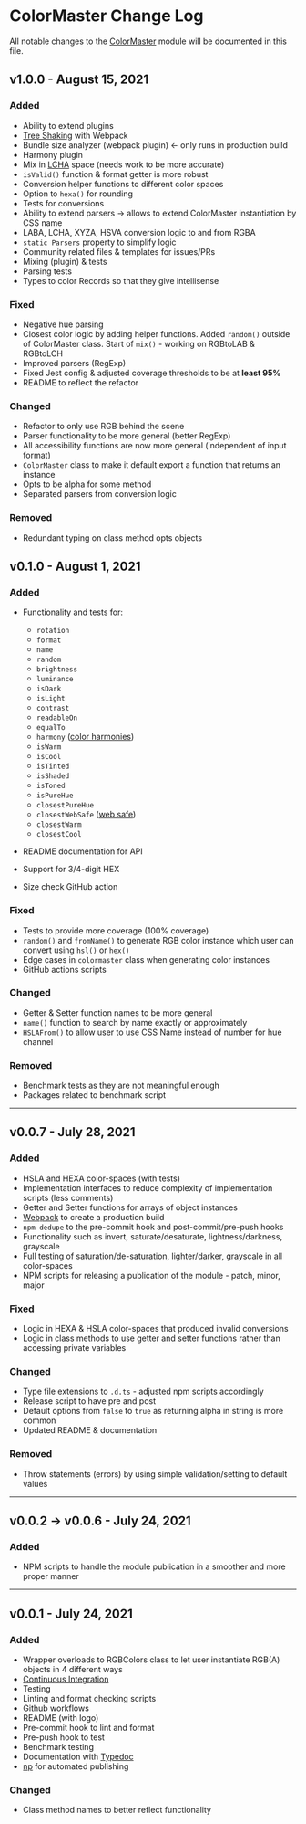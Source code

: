 # ColorMaster Change Log

All notable changes to the [ColorMaster](https://github.com/lbragile/ColorMaster) module will be documented in this file.

## v1.0.0 - August 15, 2021

### Added

- Ability to extend plugins
- [Tree Shaking](https://webpack.js.org/guides/tree-shaking/) with Webpack
- Bundle size analyzer (webpack plugin) ← only runs in production build
- Harmony plugin
- Mix in [LCHA](https://en.wikipedia.org/wiki/HCL_color_space) space (needs work to be more accurate)
- `isValid()` function & format getter is more robust
- Conversion helper functions to different color spaces
- Option to `hexa()` for rounding
- Tests for conversions
- Ability to extend parsers → allows to extend ColorMaster instantiation by CSS name
- LABA, LCHA, XYZA, HSVA conversion logic to and from RGBA
- `static Parsers` property to simplify logic
- Community related files & templates for issues/PRs
- Mixing (plugin) & tests
- Parsing tests
- Types to color Records so that they give intellisense

### Fixed

- Negative hue parsing
- Closest color logic by adding helper functions. Added `random()` outside of ColorMaster class. Start of `mix()` - working on RGBtoLAB & RGBtoLCH
- Improved parsers (RegExp)
- Fixed Jest config & adjusted coverage thresholds to be at **least 95%**
- README to reflect the refactor

### Changed

- Refactor to only use RGB behind the scene
- Parser functionality to be more general (better RegExp)
- All accessibility functions are now more general (independent of input format)
- `ColorMaster` class to make it default export a function that returns an instance
- Opts to be alpha for some method
- Separated parsers from conversion logic

### Removed

- Redundant typing on class method opts objects

## v0.1.0 - August 1, 2021

### Added

- Functionality and tests for:

  - `rotation`
  - `format`
  - `name`
  - `random`
  - `brightness`
  - `luminance`
  - `isDark`
  - `isLight`
  - `contrast`
  - `readableOn`
  - `equalTo`
  - `harmony` ([color harmonies](https://www.tigercolor.com/color-lab/color-theory/color-theory-intro.htm))
  - `isWarm`
  - `isCool`
  - `isTinted`
  - `isShaded`
  - `isToned`
  - `isPureHue`
  - `closestPureHue`
  - `closestWebSafe` ([web safe](https://www.rapidtables.com/web/color/Web_Safe.html))
  - `closestWarm`
  - `closestCool`

- README documentation for API
- Support for 3/4-digit HEX
- Size check GitHub action

### Fixed

- Tests to provide more coverage (100% coverage)
- `random()` and `fromName()` to generate RGB color instance which user can convert using `hsl()` or `hex()`
- Edge cases in `colormaster` class when generating color instances
- GitHub actions scripts

### Changed

- Getter & Setter function names to be more general
- `name()` function to search by name exactly or approximately
- `HSLAFrom()` to allow user to use CSS Name instead of number for hue channel

### Removed

- Benchmark tests as they are not meaningful enough
- Packages related to benchmark script

---

## v0.0.7 - July 28, 2021

### Added

- HSLA and HEXA color-spaces (with tests)
- Implementation interfaces to reduce complexity of implementation scripts (less comments)
- Getter and Setter functions for arrays of object instances
- [Webpack](https://webpack.js.org/) to create a production build
- `npm dedupe` to the pre-commit hook and post-commit/pre-push hooks
- Functionality such as invert, saturate/desaturate, lightness/darkness, grayscale
- Full testing of saturation/de-saturation, lighter/darker, grayscale in all color-spaces
- NPM scripts for releasing a publication of the module - patch, minor, major

### Fixed

- Logic in HEXA & HSLA color-spaces that produced invalid conversions
- Logic in class methods to use getter and setter functions rather than accessing private variables

### Changed

- Type file extensions to `.d.ts` - adjusted npm scripts accordingly
- Release script to have pre and post
- Default options from `false` to `true` as returning alpha in string is more common
- Updated README & documentation

### Removed

- Throw statements (errors) by using simple validation/setting to default values

---

## v0.0.2 → v0.0.6 - July 24, 2021

### Added

- NPM scripts to handle the module publication in a smoother and more proper manner

---

## v0.0.1 - July 24, 2021

### Added

- Wrapper overloads to RGBColors class to let user instantiate RGB(A) objects in 4 different ways
- [Continuous Integration](https://github.com/lbragile/ColorMaster/actions)
- Testing
- Linting and format checking scripts
- Github workflows
- README (with logo)
- Pre-commit hook to lint and format
- Pre-push hook to test
- Benchmark testing
- Documentation with [Typedoc](https://typedoc.org/)
- [np](https://www.npmjs.com/package/np) for automated publishing

### Changed

- Class method names to better reflect functionality
